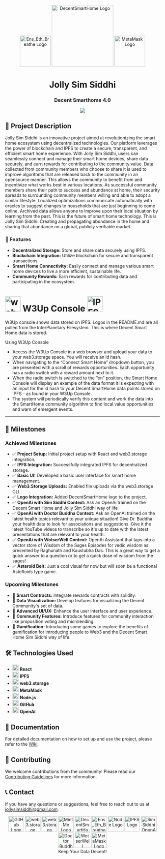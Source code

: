 <div align="center">
    <img src="https://bafybeifej4defs5s5wryxylmps42c7xkbzle3fxjgnsbb5hcfnd5b77zwa.ipfs.w3s.link/Ens_Eth_Breathe.gif" alt="Ens_Eth_Breathe Logo" width="100" height="100">
    <img src="https://bafybeigr6ri2ythjbciusgjdvimjt74caymflc5ut4rmtrkhcoi2cr53ua.ipfs.w3s.link/DecentSmartHome.png" alt="DecentSmartHome Logo" width="200" height="200">
    <img src="https://bafybeicft2vkf4jfqex4j2xjr5t2yzrdlticyboc2gbf325ztjqpv5ng24.ipfs.w3s.link/MetaMaskFox.png" alt="MetaMask Logo" width="100" height="100">
</div>

<div align="center">
    <h1>Jolly Sim Siddhi</h1>
    <h3>Decent Smarthome 4.0</h3>
</div>


<div align="center">
    	<img height=auto width=auto src="https://bafybeigrzklvc7d7z5ieuku3bmhb4rtf4dgx6hd2i2cyuokcrqkfklocnm.ipfs.w3s.link/Screenshot 2024-10-12 at 7.38.56 AM.png">
</div>


## 🌟 Project Description

Jolly Sim Siddhi is an innovative project aimed at revolutionizing the smart home ecosystem using decentralized technologies. Our platform leverages the power of blockchain and IPFS to create a secure, transparent, and efficient smart home experience. With Jolly Sim Siddhi, users can seamlessly connect and manage their smart home devices, share data securely, and earn rewards for contributing to the community value. Data collected from community members who choose to share it is used to improve algorithms that are released back to the community in an opensource manner. This allows the community to benefit from and incentivize what works best in various locations. As successful community members share their path to success and abundance at home, their security spreads to surrounding community members willing and able to adopt a similar lifestyle. Localized optimizations communicate automatically with oracles to suggest changes to households that are just beginning to come online. Archived data allows anyone to improve upon their local situation by learning from the past. This is the future of smart home technology. This is Jolly Sim Siddhi. Creating and propagating abundance in the home and sharing that abundance on a global, publicly verifiable market.

### 🚀 Features

- **Decentralized Storage:** Store and share data securely using IPFS.
- **Blockchain Integration:** Utilize blockchain for secure and transparent transactions.
- **Smart Home Connectivity:** Easily connect and manage various smart home devices to live a more efficient, sustainable life.
- **Community Rewards:** Earn rewards for contributing data and participating in the ecosystem.

<div>
    <h1>
        <img src="https://bafybeih7e5eyvfs64oimtn5ywti2lovl3ydysq5mcoxbefpx2qkly4rdrq.ipfs.w3s.link/web3storage.png" alt="web3.storage Logo" width="50" height="50">
        W3Up Console
        <img src="https://bafybeidxx2mbmne45dqr5c572ynzly6asn7qns6uvdyhak7576nygcu4ym.ipfs.w3s.link/IPFS_Logo.png" alt="IPFS Logo" width="50" height="50">
    </h1>
</div>

W3Up console shows data stored on IPFS. Logos in the README.md are all pulled from the InterPlanetary Filesystem. This is where Decent Smart Home data is stored.

Using W3Up Console

- Access the W3Up Console in a web browser and upload your data to your web3.storage space. You will receive an id hash.
- When navigating to the “Connect Smart Home” dropdown button, you are presented with a scroll of rewards opportunities. Each opportunity has a radio switch with a reward amount next to it.
- When the radio switch is switched to the “on” position, the Smart Home Console will display an example of the data format it is expecting with an input for the id hash to your Decent SmartHome data points stored on IPFS - as found in your W3Up Console.
- The system will periodically verify this content and work the data into the SmartHome community algorithm to find local value opportunities and warn of emergent events.

---

## 📅 Milestones

### Achieved Milestones

- ✅ **Project Setup:** Initial project setup with React and web3.storage integration.
- ✅ **IPFS Integration:** Successfully integrated IPFS for decentralized storage.
- ✅ **Basic UI:** Developed a basic user interface for smart home management.
- ✅ **Web3.Storage Uploads:** Enabled file uploads via the web3.storage CLI.
- ✅ **Logo Integration:** Added DecentSmartHome logo to the project.
- ✅ **OpenAi with Sim Siddhi Context:** Ask an OpenAi trained on the Decent Smart Home and Jolly Sim Siddhi way of life
- ✅ **OpenAi with Doctor Buddha Context:** Ask an OpenAi trained on the latest health topics relevant to your unique situation! Give Dr. Buddha your health data to look for associations and suggestions. Give it the latest YouTube videos to transcribe so it's up to date with the latest presentations that are relevant to your health.
- ✅ **OpenAi with WotserWell Context:** OpenAi Assistant that taps into a vector store of Wisdom of the Sages Episodes for vedic wisdom as presented by Raghunath and Kaustubha Das. This is a great way to get a quick answer to a question or to get a quick dose of wisdom from the sages! 
- ✅ **Asteroid Belt:** Just a cool visual for now but will soon be a functional AsteRoids type game. 

### Upcoming Milestones

- 🚧 **Smart Contracts:** Integrate rewards contracts with solidity.
- 🚧 **Data Visualization:** Develop features for visualizing the Decent Community's set of data. 
- 🚧 **Advanced UI/UX:** Enhance the user interface and user experience.
- 🚧 **Community Features:** Introduce features for community interaction like proposition voting and microlending.
- 🚧 **Gamification:** Introducing some games to explore the benefits of gamification for introducing people to Web3 and the Decent Smart Home Sim Siddhi way of life.

## 🛠️ Technologies Used

- <img src="https://bafybeicn7il3x7xmfckdqxctqxkiskcbnibw3mthjnwdcgjutjzxwgraai.ipfs.w3s.link/ReactLogo.jpeg" alt="React Logo" width="20" height="20"> **React**
- <img src="https://bafybeidxx2mbmne45dqr5c572ynzly6asn7qns6uvdyhak7576nygcu4ym.ipfs.w3s.link/IPFS_Logo.png" alt="IPFS Logo" width="20" height="20"> **IPFS**
- <img src="https://bafybeih7e5eyvfs64oimtn5ywti2lovl3ydysq5mcoxbefpx2qkly4rdrq.ipfs.w3s.link/web3storage.png" alt="web3.storage Logo" width="20" height="20"> **web3.storage**
- <img src="https://bafybeicft2vkf4jfqex4j2xjr5t2yzrdlticyboc2gbf325ztjqpv5ng24.ipfs.w3s.link/MetaMaskFox.png" alt="MetaMask Logo" width="20" height="20"> **MetaMask**
- <img src="https://bafybeie7l66frjp4im2xrsd3wxlhwcve4bxuxqrvs6i3a33untc6mwwkgm.ipfs.w3s.link/node_logo.png" alt="Node Logo" width="20" height="20"> **Node.js**
- <img src="https://bafybeififxtnn4lyvw72l4l7p2ux2qiumsgm4y6zmjf3jryhmzxhzifwym.ipfs.w3s.link/Github_Logo.png" alt="GitHub Logo" width="20" height="20"> **GitHub**
- <img src="https://bafybeia7dr3aeh53mmqxnpwfga2zflp2u6msvwih4iiziwrfxct5ti4of4.ipfs.w3s.link/SimSiddhiChat.png" alt="SimSiddhi OpenAi Logo" width="20" height="20"> **OpenAi**

## 📖 Documentation

For detailed documentation on how to set up and use the project, please refer to the [Wiki](https://github.com/TheJollyLaMa/jolly-sim-siddhi/wiki).

## 🤝 Contributing

We welcome contributions from the community! Please read our [Contributing Guidelines](CONTRIBUTING.md) for more information.

## 📞 Contact

If you have any questions or suggestions, feel free to reach out to us at [jollysimsiddhi@gmail.com](mailto:jollysimsiddhi@gmail.com).



<div align="center">
    <img src="https://bafybeififxtnn4lyvw72l4l7p2ux2qiumsgm4y6zmjf3jryhmzxhzifwym.ipfs.w3s.link/Github_Logo.png" alt="GitHub Logo" width="50" height="50">
    <img src="https://bafybeih7e5eyvfs64oimtn5ywti2lovl3ydysq5mcoxbefpx2qkly4rdrq.ipfs.w3s.link/web3storage.png" alt="web3.storage Logo" width="50" height="50">
    <img src="https://bafybeic5bvnkjejuxbogn2n7lyzfyf5l6glgzrxkidjwj4yvhyci5haoca.ipfs.w3s.link/PolygonLogo.png" alt="web3.storage Logo" width="50" height="50">
    <img src="https://bafybeig67sj4te7xkz5ku67ksnhxdfzikblc77gsecv53owxe6b4z5aega.ipfs.w3s.link/MintMeLogo.png" alt="MintMe Logo" width="50" height="50">
    <img src="https://bafybeigr6ri2ythjbciusgjdvimjt74caymflc5ut4rmtrkhcoi2cr53ua.ipfs.w3s.link/DecentSmartHome.png" alt="DecentSmartHome Logo" width="50" height="50">
    <img src="https://bafybeifej4defs5s5wryxylmps42c7xkbzle3fxjgnsbb5hcfnd5b77zwa.ipfs.w3s.link/Ens_Eth_Breathe.gif" alt="Ens_Eth_Breathe Logo" width="50" height="50">
    <img src="https://bafybeie7l66frjp4im2xrsd3wxlhwcve4bxuxqrvs6i3a33untc6mwwkgm.ipfs.w3s.link/node_logo.png" alt="Node Logo" width="50" height="50">
    <img src="https://bafybeidxx2mbmne45dqr5c572ynzly6asn7qns6uvdyhak7576nygcu4ym.ipfs.w3s.link/IPFS_Logo.png" alt="IPFS Logo" width="50" height="50">
    <img src="https://bafybeia7dr3aeh53mmqxnpwfga2zflp2u6msvwih4iiziwrfxct5ti4of4.ipfs.w3s.link/SimSiddhiChat.png" alt="SimSiddhi OpenAi Logo" width="50" height="50">
    <img src="https://bafybeid6y5ibkrn2y7ddkolpzo53i7rbdbjxscmivbrmq4vtrapnl6l5wa.ipfs.w3s.link/DoctorBuddha.png" alt="Doctor Buddha" width="50" height="50">
    <img src="https://bafybeidpjh43gomls6rkxym4cbetd6cufc7y3uhplgo5ur7ufjeg5fdghi.ipfs.w3s.link/WOTSERWell.jpeg" alt="WotserWell" width="50" height="50">
    <img src="https://bafybeicft2vkf4jfqex4j2xjr5t2yzrdlticyboc2gbf325ztjqpv5ng24.ipfs.w3s.link/MetaMaskFox.png" alt="MetaMask Logo" width="50" height="50">
    <br>
    Keep Your Data Decent!
</div>